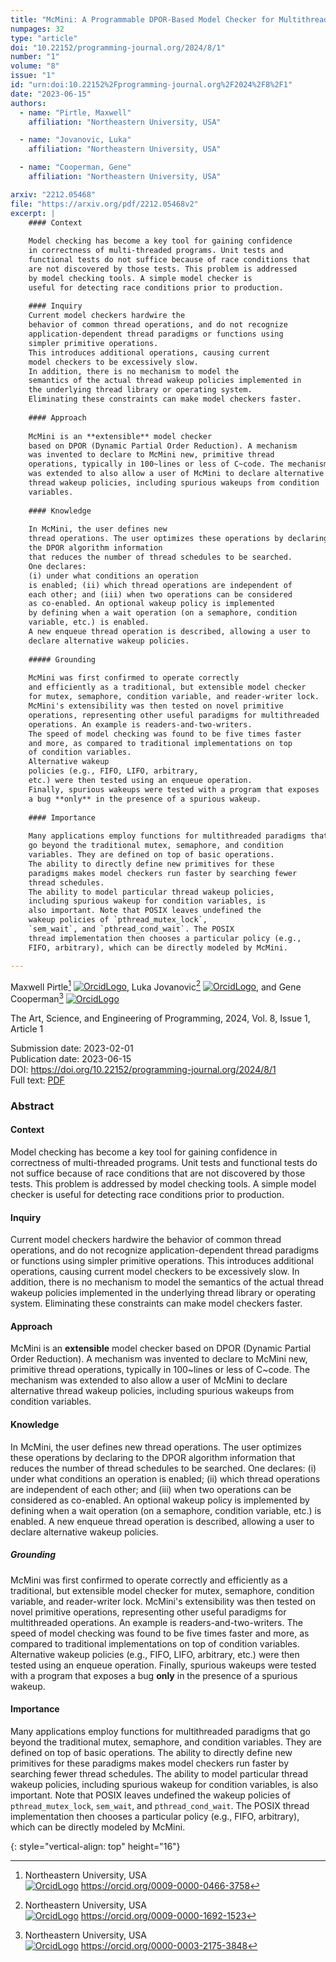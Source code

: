 ```yaml
---
title: "McMini: A Programmable DPOR-Based Model Checker for Multithreaded Programs"
numpages: 32
type: "article"
doi: "10.22152/programming-journal.org/2024/8/1"
number: "1"
volume: "8"
issue: "1"
id: "urn:doi:10.22152%2Fprogramming-journal.org%2F2024%2F8%2F1"
date: "2023-06-15"
authors: 
  - name: "Pirtle, Maxwell"
    affiliation: "Northeastern University, USA"

  - name: "Jovanovic, Luka"
    affiliation: "Northeastern University, USA"

  - name: "Cooperman, Gene"
    affiliation: "Northeastern University, USA"

arxiv: "2212.05468"
file: "https://arxiv.org/pdf/2212.05468v2"
excerpt: |
    #### Context
    
    Model checking has become a key tool for gaining confidence
    in correctness of multi-threaded programs. Unit tests and
    functional tests do not suffice because of race conditions that
    are not discovered by those tests. This problem is addressed
    by model checking tools. A simple model checker is
    useful for detecting race conditions prior to production.
    
    #### Inquiry
    Current model checkers hardwire the
    behavior of common thread operations, and do not recognize 
    application-dependent thread paradigms or functions using
    simpler primitive operations.
    This introduces additional operations, causing current
    model checkers to be excessively slow.
    In addition, there is no mechanism to model the
    semantics of the actual thread wakeup policies implemented in
    the underlying thread library or operating system.
    Eliminating these constraints can make model checkers faster.
    
    #### Approach
    
    McMini is an **extensible** model checker
    based on DPOR (Dynamic Partial Order Reduction). A mechanism
    was invented to declare to McMini new, primitive thread
    operations, typically in 100~lines or less of C~code. The mechanism
    was extended to also allow a user of McMini to declare alternative
    thread wakeup policies, including spurious wakeups from condition
    variables.
    
    #### Knowledge
    
    In McMini, the user defines new
    thread operations. The user optimizes these operations by declaring to
    the DPOR algorithm information
    that reduces the number of thread schedules to be searched.
    One declares:
    (i) under what conditions an operation
    is enabled; (ii) which thread operations are independent of
    each other; and (iii) when two operations can be considered
    as co-enabled. An optional wakeup policy is implemented
    by defining when a wait operation (on a semaphore, condition
    variable, etc.) is enabled.
    A new enqueue thread operation is described, allowing a user to
    declare alternative wakeup policies.
    
    ##### Grounding
    
    McMini was first confirmed to operate correctly
    and efficiently as a traditional, but extensible model checker
    for mutex, semaphore, condition variable, and reader-writer lock.
    McMini's extensibility was then tested on novel primitive
    operations, representing other useful paradigms for multithreaded
    operations. An example is readers-and-two-writers.
    The speed of model checking was found to be five times faster
    and more, as compared to traditional implementations on top
    of condition variables.
    Alternative wakeup
    policies (e.g., FIFO, LIFO, arbitrary,
    etc.) were then tested using an enqueue operation.
    Finally, spurious wakeups were tested with a program that exposes
    a bug **only** in the presence of a spurious wakeup.
    
    #### Importance
    
    Many applications employ functions for multithreaded paradigms that
    go beyond the traditional mutex, semaphore, and condition
    variables. They are defined on top of basic operations.
    The ability to directly define new primitives for these
    paradigms makes model checkers run faster by searching fewer
    thread schedules.
    The ability to model particular thread wakeup policies,
    including spurious wakeup for condition variables, is
    also important. Note that POSIX leaves undefined the
    wakeup policies of `pthread_mutex_lock`,
    `sem_wait`, and `pthread_cond_wait`. The POSIX
    thread implementation then chooses a particular policy (e.g.,
    FIFO, arbitrary), which can be directly modeled by McMini.

---
```

Maxwell Pirtle[^1] [![OrcidLogo]](https://orcid.org/0009-0000-0466-3758), Luka Jovanovic[^2] [![OrcidLogo]](https://orcid.org/0009-0000-1692-1523), and Gene Cooperman[^3] [![OrcidLogo]](https://orcid.org/0000-0003-2175-3848)

The Art, Science, and Engineering of Programming, 2024, Vol. 8, Issue 1, Article 1

Submission date: 2023-02-01  
Publication date: 2023-06-15  
DOI: <https://doi.org/10.22152/programming-journal.org/2024/8/1>  
Full text: [PDF](https://arxiv.org/pdf/2212.05468v2)  


### Abstract

#### Context

Model checking has become a key tool for gaining confidence
in correctness of multi-threaded programs. Unit tests and
functional tests do not suffice because of race conditions that
are not discovered by those tests. This problem is addressed
by model checking tools. A simple model checker is
useful for detecting race conditions prior to production.

#### Inquiry
Current model checkers hardwire the
behavior of common thread operations, and do not recognize 
application-dependent thread paradigms or functions using
simpler primitive operations.
This introduces additional operations, causing current
model checkers to be excessively slow.
In addition, there is no mechanism to model the
semantics of the actual thread wakeup policies implemented in
the underlying thread library or operating system.
Eliminating these constraints can make model checkers faster.

#### Approach

McMini is an **extensible** model checker
based on DPOR (Dynamic Partial Order Reduction). A mechanism
was invented to declare to McMini new, primitive thread
operations, typically in 100~lines or less of C~code. The mechanism
was extended to also allow a user of McMini to declare alternative
thread wakeup policies, including spurious wakeups from condition
variables.

#### Knowledge

In McMini, the user defines new
thread operations. The user optimizes these operations by declaring to
the DPOR algorithm information
that reduces the number of thread schedules to be searched.
One declares:
(i) under what conditions an operation
is enabled; (ii) which thread operations are independent of
each other; and (iii) when two operations can be considered
as co-enabled. An optional wakeup policy is implemented
by defining when a wait operation (on a semaphore, condition
variable, etc.) is enabled.
A new enqueue thread operation is described, allowing a user to
declare alternative wakeup policies.

##### Grounding

McMini was first confirmed to operate correctly
and efficiently as a traditional, but extensible model checker
for mutex, semaphore, condition variable, and reader-writer lock.
McMini's extensibility was then tested on novel primitive
operations, representing other useful paradigms for multithreaded
operations. An example is readers-and-two-writers.
The speed of model checking was found to be five times faster
and more, as compared to traditional implementations on top
of condition variables.
Alternative wakeup
policies (e.g., FIFO, LIFO, arbitrary,
etc.) were then tested using an enqueue operation.
Finally, spurious wakeups were tested with a program that exposes
a bug **only** in the presence of a spurious wakeup.

#### Importance

Many applications employ functions for multithreaded paradigms that
go beyond the traditional mutex, semaphore, and condition
variables. They are defined on top of basic operations.
The ability to directly define new primitives for these
paradigms makes model checkers run faster by searching fewer
thread schedules.
The ability to model particular thread wakeup policies,
including spurious wakeup for condition variables, is
also important. Note that POSIX leaves undefined the
wakeup policies of `pthread_mutex_lock`,
`sem_wait`, and `pthread_cond_wait`. The POSIX
thread implementation then chooses a particular policy (e.g.,
FIFO, arbitrary), which can be directly modeled by McMini.


[^1]: Northeastern University, USA  
    [![OrcidLogo]](https://orcid.org/0009-0000-0466-3758) <https://orcid.org/0009-0000-0466-3758>

[^2]: Northeastern University, USA  
    [![OrcidLogo]](https://orcid.org/0009-0000-1692-1523) <https://orcid.org/0009-0000-1692-1523>

[^3]: Northeastern University, USA  
    [![OrcidLogo]](https://orcid.org/0000-0003-2175-3848) <https://orcid.org/0000-0003-2175-3848>


[OrcidLogo]: /assets/images/orcid.svg "Orcid Logo"
{: style="vertical-align: top" height="16"}
